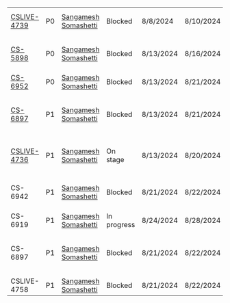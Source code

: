 |                                                                  |     |                                                                      |             |           |           |                                                 |     |     |     |     |     |     |     |     |     |     |     |     |     |     |     |     |     |     |     |
| ---------------------------------------------------------------- | --- | -------------------------------------------------------------------- | ----------- | --------- | --------- | ----------------------------------------------- | --- | --- | --- | --- | --- | --- | --- | --- | --- | --- | --- | --- | --- | --- | --- | --- | --- | --- | --- |
| [CSLIVE-4739](https://unbxddev.atlassian.net/browse/CSLIVE-4739) | P0  | [Sangamesh Somashetti](mailto:sangamesh.somashetti@netcoreunbxd.com) | Blocked     | 8/8/2024  | 8/10/2024 | Furniture fair : Security Flaw                  |     |     |     |     |     |     |     |     |     |     |     |     |     |     |     |     |     |     |     |
| [CS-5898](https://unbxddev.atlassian.net/browse/CS-5898)         | P0  | [Sangamesh Somashetti](mailto:sangamesh.somashetti@netcoreunbxd.com) | Blocked     | 8/13/2024 | 8/16/2024 | Pedders - QA for functionality testing          |     |     |     |     |     |     |     |     |     |     |     |     |     |     |     |     |     |     |     |
| [CS-6952](https://unbxddev.atlassian.net/browse/CS-6952)         | P0  | [Sangamesh Somashetti](mailto:sangamesh.somashetti@netcoreunbxd.com) | Blocked     | 8/13/2024 | 8/21/2024 | EZcontacts improvments                          |     |     |     |     |     |     |     |     |     |     |     |     |     |     |     |     |     |     |     |
| [CS-6897](https://unbxddev.atlassian.net/browse/CS-6897)         | P1  | [Sangamesh Somashetti](mailto:sangamesh.somashetti@netcoreunbxd.com) | Blocked     | 8/13/2024 | 8/21/2024 | MAPClub - Feed review & upload (1st iteration ) |     |     |     |     |     |     |     |     |     |     |     |     |     |     |     |     |     |     |     |
| [CSLIVE-4736](https://unbxddev.atlassian.net/browse/CSLIVE-4736) | P1  | [Sangamesh Somashetti](mailto:sangamesh.somashetti@netcoreunbxd.com) | On stage    | 8/13/2024 | 8/20/2024 | Kits : New filters for Features facet           |     |     |     |     |     |     |     |     |     |     |     |     |     |     |     |     |     |     |     |
| CS-6942                                                          | P1  | [Sangamesh Somashetti](mailto:sangamesh.somashetti@netcoreunbxd.com) | Blocked     | 8/21/2024 | 8/22/2024 | Unilever : Setup feed monitoring alerts         |     |     |     |     |     |     |     |     |     |     |     |     |     |     |     |     |     |     |     |
| CS-6919                                                          | P1  | [Sangamesh Somashetti](mailto:sangamesh.somashetti@netcoreunbxd.com) | In progress | 8/24/2024 | 8/28/2024 | HomeMakers - Index CSV                          |     |     |     |     |     |     |     |     |     |     |     |     |     |     |     |     |     |     |     |
| CS-6897                                                          | P1  | [Sangamesh Somashetti](mailto:sangamesh.somashetti@netcoreunbxd.com) | Blocked     | 8/21/2024 | 8/22/2024 | MAPClub - Feed review & upload (1st iteration ) |     |     |     |     |     |     |     |     |     |     |     |     |     |     |     |     |     |     |     |
| CSLIVE-4758                                                      | P1  | [Sangamesh Somashetti](mailto:sangamesh.somashetti@netcoreunbxd.com) | Blocked     | 8/21/2024 | 8/22/2024 | EZcontacts improvments                          |     |     |     |     |     |     |     |     |     |     |     |     |     |     |     |     |     |     |     |